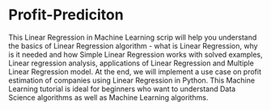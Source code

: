 # Profit-Prediciton
This Linear Regression in Machine Learning scrip will help you understand the basics of Linear Regression algorithm - what is Linear Regression, why is it needed and how Simple Linear Regression works with solved examples, Linear regression analysis, applications of Linear Regression and Multiple Linear Regression model. At the end, we will implement a use case on profit estimation of companies using Linear Regression in Python. This Machine Learning tutorial is ideal for beginners who want to understand Data Science algorithms as well as Machine Learning algorithms. 
